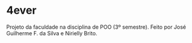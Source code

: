 # 4ever
 Projeto da faculdade na disciplina de POO (3º semestre). Feito por José Guilherme F. da Silva e Nirielly Brito.
